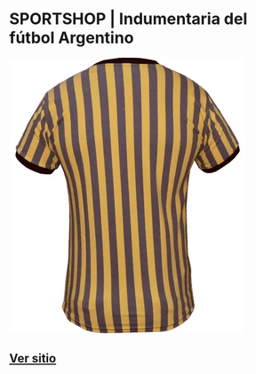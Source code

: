 # SPORTSHOP | Indumentaria del fútbol Argentino
![sportshop](./assets/images/camiseta1Back-AlmiranteBrown-2022.png)
<a href="https://sportshoparg.netlify.app/"><h2>Ver sitio</h2></a>
